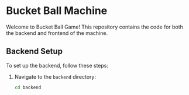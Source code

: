 # Bucket Ball Machine

Welcome to Bucket Ball Game! This repository contains the code for both the backend and frontend of the machine.


## Backend Setup

To set up the backend, follow these steps:

1. Navigate to the `backend` directory:
   ```bash
   cd backend
